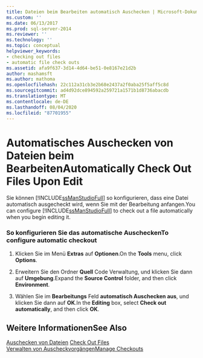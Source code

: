 ```yaml
---
title: Dateien beim Bearbeiten automatisch Auschecken | Microsoft-Dokumentation
ms.custom: ''
ms.date: 06/13/2017
ms.prod: sql-server-2014
ms.reviewer: ''
ms.technology: ''
ms.topic: conceptual
helpviewer_keywords:
- checking out files
- automatic file check outs
ms.assetid: afa9f637-3d14-4d64-be51-0e8167e21d2b
author: mashamsft
ms.author: mathoma
ms.openlocfilehash: 22c112a31cb3e2b68e2437a2f0aba25f5aff5c8d
ms.sourcegitcommit: ad4d92dce894592a259721a1571b1d8736abacdb
ms.translationtype: MT
ms.contentlocale: de-DE
ms.lasthandoff: 08/04/2020
ms.locfileid: "87701955"
---
```

# <a name="automatically-check-out-files-upon-edit"></a><span data-ttu-id="70a5e-102">Automatisches Auschecken von Dateien beim Bearbeiten</span><span class="sxs-lookup"><span data-stu-id="70a5e-102">Automatically Check Out Files Upon Edit</span></span>
  <span data-ttu-id="70a5e-103">Sie können [!INCLUDE[ssManStudioFull](../includes/ssmanstudiofull-md.md)] so konfigurieren, dass eine Datei automatisch ausgecheckt wird, wenn Sie mit der Bearbeitung anfangen.</span><span class="sxs-lookup"><span data-stu-id="70a5e-103">You can configure [!INCLUDE[ssManStudioFull](../includes/ssmanstudiofull-md.md)] to check out a file automatically when you begin editing it.</span></span>  
  
### <a name="to-configure-automatic-checkout"></a><span data-ttu-id="70a5e-104">So konfigurieren Sie das automatische Auschecken</span><span class="sxs-lookup"><span data-stu-id="70a5e-104">To configure automatic checkout</span></span>  
  
1.  <span data-ttu-id="70a5e-105">Klicken Sie im Menü **Extras** auf **Optionen**.</span><span class="sxs-lookup"><span data-stu-id="70a5e-105">On the **Tools** menu, click **Options**.</span></span>  
  
2.  <span data-ttu-id="70a5e-106">Erweitern Sie den Ordner **Quell** Code Verwaltung, und klicken Sie dann auf **Umgebung**.</span><span class="sxs-lookup"><span data-stu-id="70a5e-106">Expand the **Source Control** folder, and then click **Environment**.</span></span>  
  
3.  <span data-ttu-id="70a5e-107">Wählen Sie im **Bearbeitungs** Feld **automatisch Auschecken aus**, und klicken Sie dann auf **OK**.</span><span class="sxs-lookup"><span data-stu-id="70a5e-107">In the **Editing** box, select **Check out automatically**, and then click **OK**.</span></span>  
  
## <a name="see-also"></a><span data-ttu-id="70a5e-108">Weitere Informationen</span><span class="sxs-lookup"><span data-stu-id="70a5e-108">See Also</span></span>  
 <span data-ttu-id="70a5e-109">[Auschecken von Dateien](../../2014/database-engine/check-out-files.md) </span><span class="sxs-lookup"><span data-stu-id="70a5e-109">[Check Out Files](../../2014/database-engine/check-out-files.md) </span></span>  
 [<span data-ttu-id="70a5e-110">Verwalten von Auscheckvorgängen</span><span class="sxs-lookup"><span data-stu-id="70a5e-110">Manage Checkouts</span></span>](../../2014/database-engine/manage-checkouts.md)  
  
  
